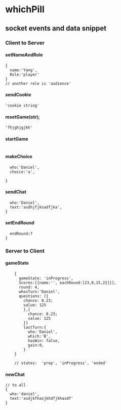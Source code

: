 # whichPill

## socket events and data snippet

### Client to Server

#### setNameAndRole
```
{
  name:'Yang',
  Role:'player'
}
// another role is 'audience'
```

#### sendCookie

    'cookie string'

#### resetGame(str);

    'fhjghjgjkh'

#### startGame

```

```

#### makeChoice

```{
  who:'Daniel',
  choice:'a',

}
```

#### sendChat

```{
  who:'Daniel',
  text:'asdhjfjksadfjka',
}
```

#### setEndRound

```{
  endRound:7
}
```

### Server to Client

#### gameState

        {
          gameState: 'inProgress',
          Scores:[{name:'', eachRound:[23,0,15,22]}],
          round: 4,
          whosTurn:'Daniel',
          questions: [{
            chance: 0.23;
            value: 125
            },{
              chance: 0.23;
              value: 125
            }]
            lastTurn:{
              who:'Daniel',
              which:'B',
              hasWin: false,
              gain:0,
            }
        }

        // states:  'prep', 'inProgress', 'ended'

#### newChat

    // to all
    {
      who:'daniel',
      text:'asdjkfhasjkhdfjkhasdf'
    }
